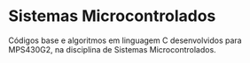 # Sistemas Microcontrolados

Códigos base e algoritmos em linguagem C desenvolvidos para MPS430G2, na disciplina de Sistemas Microcontrolados.
